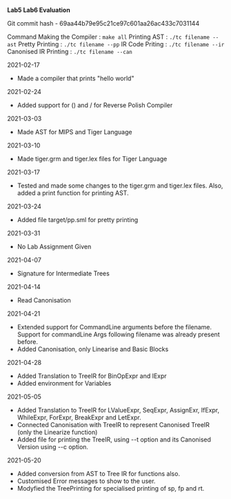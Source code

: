 **Lab5 Lab6 Evaluation**

Git commit hash - 69aa44b79e95c21ce97c601aa26ac433c7031144

Command
Making the Compiler   : ```make all```
Printing AST          : ```./tc filename --ast```
Pretty Printing       : ```./tc filename --pp```
IR Code Priting       : ```./tc filename --ir```
Canonised IR Printing : ```./tc filename --can```


2021-02-17
- Made a compiler that prints "hello world"

2021-02-24
- Added support for () and / for Reverse Polish Compiler

2021-03-03
- Made AST for MIPS and Tiger Language

2021-03-10
- Made tiger.grm and tiger.lex files for Tiger Language

2021-03-17
- Tested and made some changes to the tiger.grm and tiger.lex files. Also, added a print function for printing AST.

2021-03-24
- Added file target/pp.sml for pretty printing

2021-03-31
- No Lab Assignment Given

2021-04-07
- Signature for Intermediate Trees

2021-04-14
- Read Canonisation

2021-04-21
- Extended support for CommandLine arguments before the filename. Support for commandLine Args following filename was already present before.
- Added Canonisation, only Linearise and Basic Blocks

2021-04-28
- Added Translation to TreeIR for BinOpExpr and IExpr
- Added environment for Variables

2021-05-05
- Added Translation to TreeIR for LValueExpr, SeqExpr, AssignExr, IfExpr, WhileExpr, ForExpr, BreakExpr and LetExpr.
- Connected Canonisation with TreeIR to represent Canonised TreeIR (only the Linearize function)
- Added file for printing the TreeIR, using --t option and its Canonised Version using --c option.

2021-05-20
- Added conversion from AST to Tree IR for functions also.
- Customised Error messages to show to the user.
- Modyfied the TreePrinting for specialised printing of sp, fp and rt.